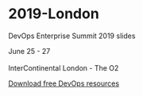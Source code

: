 # 2019-London
DevOps Enterprise Summit 2019 slides

June 25 - 27<br><br>
InterContinental London - The O2

<a href="http://itrevolution.com/forum-paper-downloads/">Download free DevOps resources</a>
